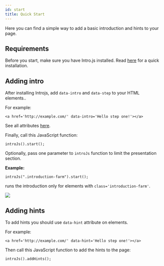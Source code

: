 ```yaml
---
id: start
title: Quick Start
---
```


Here you can find a simple way to add a basic introduction and hints to your page.

## Requirements

Before you start, make sure you have Intro.js installed. Read [here](/docs/getting-started/install) for a quick installation.

## Adding intro

After installing Introjs, add `data-intro` and `data-step` to your HTML elements..

For example:

    <a href='http://example.com/' data-intro='Hello step one!'></a>
    

See all attributes [here](https://github.com/usablica/intro.js/wiki/Documentation/#attributes).

Finally, call this JavaScript function:

    introJs().start();
    

Optionally, pass one parameter to `introJs` function to limit the presentation section.

**Example:**

    introJs(".introduction-farm").start();
    

runs the introduction only for elements with `class='introduction-farm'`.

![](https://raw.githubusercontent.com/usablica/intro.js/gh-pages/img/introjs-demo.png)

## Adding hints

To add hints you should use `data-hint` attribute on elements.

For example:

    <a href='http://example.com/' data-hint='Hello step one!'></a>
    

Then call this JavaScript function to add the hints to the page:

    introJs().addHints();
